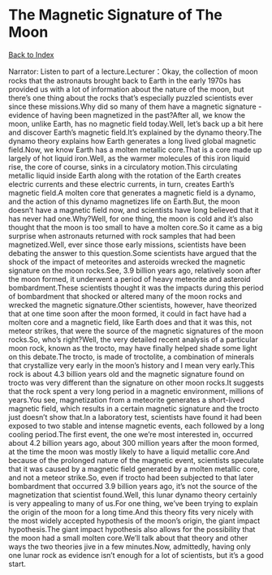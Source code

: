 # The Magnetic Signature of The Moon
[Back to Index](https://github.com/windows10010/tpoExtractor/blob/master/README.md)

Narrator: Listen to part of a lecture.Lecturer：Okay, the collection of moon rocks that the astronauts brought back to Earth in the early 1970s has provided us with a lot of information about the nature of the moon, but there’s one thing about the rocks that’s especially puzzled scientists ever since these missions.Why did so many of them have a magnetic signature - evidence of having been magnetized in the past?After all, we know the moon, unlike Earth, has no magnetic field today.Well, let’s back up a bit here and discover Earth’s magnetic field.It’s explained by the dynamo theory.The dynamo theory explains how Earth generates a long lived global magnetic field.Now, we know Earth has a molten metallic core.That is a core made up largely of hot liquid iron.Well, as the warmer molecules of this iron liquid rise, the core of course, sinks in a circulatory motion.This circulating metallic liquid inside Earth along with the rotation of the Earth creates electric currents and these electric currents, in turn, creates Earth’s magnetic field.A molten core that generates a magnetic field is a dynamo, and the action of this dynamo magnetizes life on Earth.But, the moon doesn’t have a magnetic field now, and scientists have long believed that it has never had one.Why?Well, for one thing, the moon is cold and it’s also thought that the moon is too small to have a molten core.So it came as a big surprise when astronauts returned with rock samples that had been magnetized.Well, ever since those early missions, scientists have been debating the answer to this question.Some scientists have argued that the shock of the impact of meteorites and asteroids wrecked the magnetic signature on the moon rocks.See, 3.9 billion years ago, relatively soon after the moon formed, it underwent a period of heavy meteorite and asteroid bombardment.These scientists thought it was the impacts during this period of bombardment that shocked or altered many of the moon rocks and wrecked the magnetic signature.Other scientists, however, have theorized that at one time soon after the moon formed, it could in fact have had a molten core and a magnetic field, like Earth does and that it was this, not meteor strikes, that were the source of the magnetic signatures of the moon rocks.So, who’s right?Well, the very detailed recent analysis of a particular moon rock, known as the trocto, may have finally helped shade some light on this debate.The trocto, is made of troctolite, a combination of minerals that crystallize very early in the moon’s history and I mean very early.This rock is about 4.3 billion years old and the magnetic signature found on trocto was very different than the signature on other moon rocks.It suggests that the rock spent a very long period in a magnetic environment, millions of years.You see, magnetization from a meteorite generates a short-lived magnetic field, which results in a certain magnetic signature and the trocto just doesn’t show that.In a laboratory test, scientists have found it had been exposed to two stable and intense magnetic events, each followed by a long cooling period.The first event, the one we’re most interested in, occurred about 4.2 billion years ago, about 300 million years after the moon formed, at the time the moon was mostly likely to have a liquid metallic core.And because of the prolonged nature of the magnetic event, scientists speculate that it was caused by a magnetic field generated by a molten metallic core, and not a meteor strike.So, even if trocto had been subjected to that later bombardment that occurred 3.9 billion years ago, it’s not the source of the magnetization that scientist found.Well, this lunar dynamo theory certainly is very appealing to many of us.For one thing, we’ve been trying to explain the origin of the moon for a long time.And this theory fits very nicely with the most widely accepted hypothesis of the moon’s origin, the giant impact hypothesis.The giant impact hypothesis also allows for the possibility that the moon had a small molten core.We’ll talk about that theory and other ways the two theories jive in a few minutes.Now, admittedly, having only one lunar rock as evidence isn’t enough for a lot of scientists, but it’s a good start.